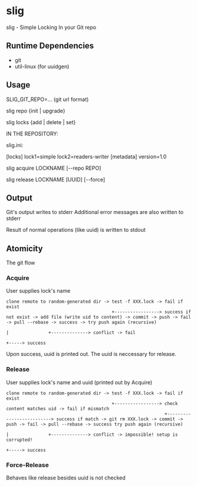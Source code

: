# slig
slig - Simple Locking In your Git repo

## Runtime Dependencies

* git
* util-linux (for uuidgen)

## Usage

SLIG_GIT_REPO=... (git url format)

slig repo {init | upgrade}

slig locks {add | delete | set}

IN THE REPOSITORY:

slig.ini:

[locks]
lock1=simple
lock2=readers-writer
[metadata]
version=1.0

slig acquire LOCKNAME [--repo REPO]

slig release LOCKNAME [UUID] [--force]

## Output
Git's output writes to stderr
Additional error messages are also written to stderr

Result of normal operations (like uuid) is written to stdout

## Atomicity

The git flow

### Acquire

User supplies lock's name

```
clone remote to random-generated dir -> test -f XXX.lock -> fail if exist
                                        +-----------------> success if not exist -> add file (write uid to content) -> commit -> push -> fail -> pull --rebase -> success -> try push again (recursive)
                                                                                                                                 |               +--------------> conflict -> fail
                                                                                                                                 +-----> success
```

Upon success, uuid is printed out. The uuid is neccessary for release.

### Release

User supplies lock's name and uuid (printed out by Acquire)

```
clone remote to random-generated dir -> test -f XXX.lock -> fail if exist
                                        +-----------------> check content matches uid -> fail if mismatch
                                                            +--------------------------> success if match -> git rm XXX.lock -> commit -> push -> fail -> pull --rebase -> success try push again (recursive)
                                                                                                                                          |               +--------------> conflict -> impossible! setup is corrupted!
                                                                                                                                          +-----> success
```

### Force-Release

Behaves like release besides uuid is not checked
